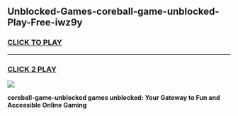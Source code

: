 
## Unblocked-Games-coreball-game-unblocked-Play-Free-iwz9y
<h3>
<a href="https://premium76.site?title=coreball-game-unblocked&ref=15A">CLICK TO PLAY</a></h3>
<hr>

<h3>
<a href="https://premium76.site?title=coreball-game-unblocked&ref=15A">CLICK 2 PLAY</a>
  
</h3>

<a href="https://premium76.site?title=coreball-game-unblocked&ref=15A"><img src="https://clearcache.store/games.png"></a>


**coreball-game-unblocked games unblocked: Your Gateway to Fun and Accessible Online Gaming**

